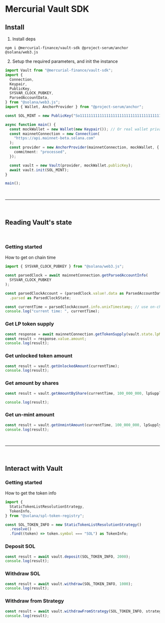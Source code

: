 # Mercurial Vault SDK

## Install

1. Install deps 
```
npm i @mercurial-finance/vault-sdk @project-serum/anchor @solana/web3.js
```
2. Setup the required parameters, and init the instance

```ts
import Vault from "@mercurial-finance/vault-sdk";
import {
  Connection,
  Keypair,
  PublicKey,
  SYSVAR_CLOCK_PUBKEY,
  ParsedAccountData,
} from "@solana/web3.js";
import { Wallet, AnchorProvider } from "@project-serum/anchor";

const SOL_MINT = new PublicKey("So11111111111111111111111111111111111111112");

async function main() {
  const mockWallet = new Wallet(new Keypair()); // Or real wallet private key
  const mainnetConnection = new Connection(
    "https://api.mainnet-beta.solana.com"
  );
  const provider = new AnchorProvider(mainnetConnection, mockWallet, {
    commitment: "processed",
  });

  const vault = new Vault(provider, mockWallet.publicKey);
  await vault.init(SOL_MINT);
}

main();
```

<br>

---

<br>

## Reading Vault's state
<br>

### Getting started 
How to get on chain time

```ts
import { SYSVAR_CLOCK_PUBKEY } from "@solana/web3.js";

const parsedClock = await mainnetConnection.getParsedAccountInfo(
  SYSVAR_CLOCK_PUBKEY
);

const parsedClockAccount = (parsedClock.value!.data as ParsedAccountData)
  .parsed as ParsedClockState;

const currentTime = parsedClockAccount.info.unixTimestamp; // use on-chain time instead of local time
console.log("current time: ", currentTime);
```

### Get LP token supply

```ts
const response = await mainnetConnection.getTokenSupply(vault.state.lpMint);
const result = response.value.amount;
console.log(result);
```

### Get unlocked token amount

```ts
const result = vault.getUnlockedAmount(currentTime);
console.log(result);
```

### Get amount by shares

```ts
const result = vault.getAmountByShare(currentTime, 100_000_000, lpSupply);

console.log(result);
```

### Get un-mint amount

```ts
const result = vault.getUnmintAmount(currentTime, 100_000_000, lpSupply);
console.log(result);
```

<br>

---

<br>

## Interact with Vault

### Getting started

How to get the token info
```ts
import {
  StaticTokenListResolutionStrategy,
  TokenInfo,
} from "@solana/spl-token-registry";

const SOL_TOKEN_INFO = new StaticTokenListResolutionStrategy()
  .resolve()
  .find((token) => token.symbol === "SOL") as TokenInfo;
```

### Deposit SOL

```ts
const result = await vault.deposit(SOL_TOKEN_INFO, 2000);
console.log(result);
```

### Withdraw SOL

```ts
const result = await vault.withdraw(SOL_TOKEN_INFO, 1000);
console.log(result);
```

### Withdraw from Strategy

```ts
const result = await vault.withdrawFromStrategy(SOL_TOKEN_INFO, strategy, 1000);
console.log(result);
```
